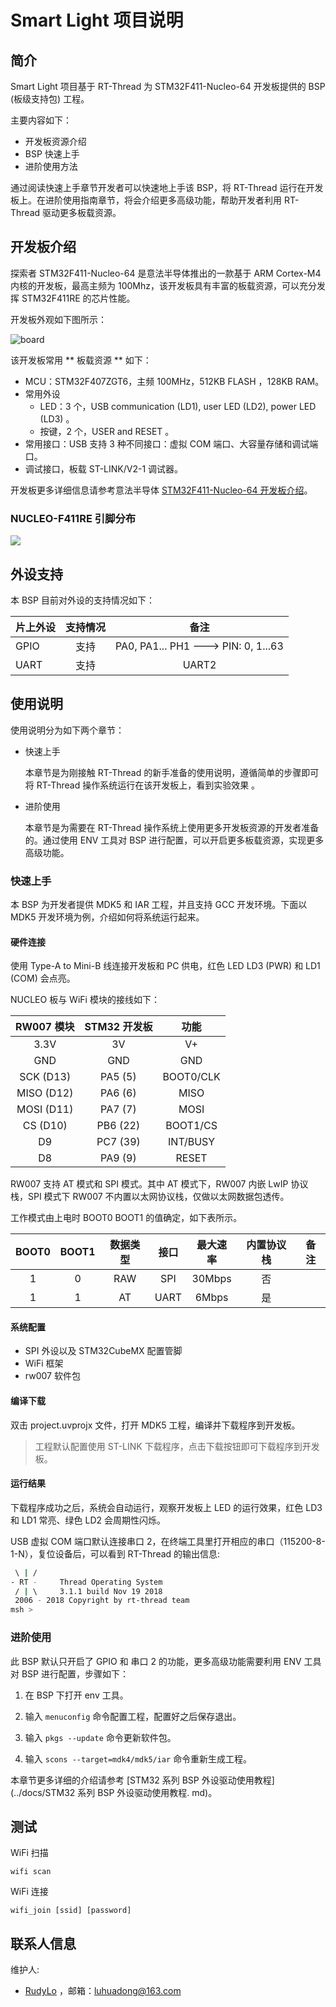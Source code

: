 # Smart Light 项目说明

## 简介

Smart Light 项目基于 RT-Thread 为 STM32F411-Nucleo-64 开发板提供的 BSP (板级支持包) 工程。

主要内容如下：

- 开发板资源介绍
- BSP 快速上手
- 进阶使用方法

通过阅读快速上手章节开发者可以快速地上手该 BSP，将 RT-Thread 运行在开发板上。在进阶使用指南章节，将会介绍更多高级功能，帮助开发者利用 RT-Thread 驱动更多板载资源。

## 开发板介绍

探索者 STM32F411-Nucleo-64 是意法半导体推出的一款基于 ARM Cortex-M4 内核的开发板，最高主频为 100Mhz，该开发板具有丰富的板载资源，可以充分发挥 STM32F411RE 的芯片性能。

开发板外观如下图所示：

![board](figures/board.png)

该开发板常用 ** 板载资源 ** 如下：

- MCU：STM32F407ZGT6，主频 100MHz，512KB FLASH ，128KB RAM。
- 常用外设
  - LED：3 个，USB communication (LD1), user LED (LD2), power LED (LD3) 。
  - 按键，2 个，USER and RESET 。
- 常用接口：USB 支持 3 种不同接口：虚拟 COM 端口、大容量存储和调试端口。
- 调试接口，板载 ST-LINK/V2-1 调试器。

开发板更多详细信息请参考意法半导体 [STM32F411-Nucleo-64 开发板介绍](https://www.st.com/en/evaluation-tools/nucleo-f411re.html)。



### NUCLEO-F411RE 引脚分布

![](./figures/NUCLEO-F411RE-PIN-LAYOUT.png)



## 外设支持

本 BSP 目前对外设的支持情况如下：

| **片上外设** | **支持情况** |               **备注**                |
| :------------ | :----------: | :-----------------------------------: |
| GPIO         |     支持     | PA0, PA1... PH1 ---> PIN: 0, 1...63 |
| UART         |     支持     |              UART2             |

## 使用说明

使用说明分为如下两个章节：

- 快速上手

    本章节是为刚接触 RT-Thread 的新手准备的使用说明，遵循简单的步骤即可将 RT-Thread 操作系统运行在该开发板上，看到实验效果 。

- 进阶使用

    本章节是为需要在 RT-Thread 操作系统上使用更多开发板资源的开发者准备的。通过使用 ENV 工具对 BSP 进行配置，可以开启更多板载资源，实现更多高级功能。


### 快速上手

本 BSP 为开发者提供 MDK5 和 IAR 工程，并且支持 GCC 开发环境。下面以 MDK5 开发环境为例，介绍如何将系统运行起来。

#### 硬件连接

使用 Type-A to Mini-B 线连接开发板和 PC 供电，红色 LED LD3 (PWR) 和 LD1 (COM) 会点亮。

NUCLEO 板与 WiFi 模块的接线如下：

| RW007 模块 | STM32 开发板 |   功能    |
| :--------: | :----------: | :-------: |
|    3.3V    |      3V      |    V+     |
|    GND     |     GND      |    GND    |
| SCK (D13)  |   PA5 (5)    | BOOT0/CLK |
| MISO (D12) |   PA6 (6)    |   MISO    |
| MOSI (D11) |   PA7 (7)    |   MOSI    |
|  CS (D10)  |   PB6 (22)   | BOOT1/CS  |
|     D9     |   PC7 (39)   | INT/BUSY  |
|     D8     |   PA9 (9)    |   RESET   |



RW007 支持 AT 模式和 SPI 模式。其中 AT 模式下，RW007 内嵌 LwIP 协议栈，SPI 模式下 RW007 不内置以太网协议栈，仅做以太网数据包透传。

工作模式由上电时 BOOT0 BOOT1 的值确定，如下表所示。

| BOOT0 | BOOT1 | 数据类型 | 接口 | 最大速率 | 内置协议栈 | 备注 |
| :---: | :---: | :------: | :--: | :------: | :--------: | :--: |
|   1   |   0   |   RAW    | SPI  |  30Mbps  |     否     |      |
|   1   |   1   |    AT    | UART |  6Mbps   |     是     |      |



#### 系统配置

- SPI 外设以及 STM32CubeMX 配置管脚
- WiFi 框架
- rw007 软件包



#### 编译下载

双击 project.uvprojx 文件，打开 MDK5 工程，编译并下载程序到开发板。

> 工程默认配置使用 ST-LINK 下载程序，点击下载按钮即可下载程序到开发板。

#### 运行结果

下载程序成功之后，系统会自动运行，观察开发板上 LED 的运行效果，红色 LD3 和 LD1 常亮、绿色 LD2 会周期性闪烁。

USB 虚拟 COM 端口默认连接串口 2，在终端工具里打开相应的串口（115200-8-1-N），复位设备后，可以看到 RT-Thread 的输出信息:

```bash
 \ | /
- RT -     Thread Operating System
 / | \     3.1.1 build Nov 19 2018
 2006 - 2018 Copyright by rt-thread team
msh >
```
### 进阶使用

此 BSP 默认只开启了 GPIO 和 串口 2 的功能，更多高级功能需要利用 ENV 工具对 BSP 进行配置，步骤如下：

1. 在 BSP 下打开 env 工具。

2. 输入 `menuconfig` 命令配置工程，配置好之后保存退出。

3. 输入 `pkgs --update` 命令更新软件包。

4. 输入 `scons --target=mdk4/mdk5/iar` 命令重新生成工程。

本章节更多详细的介绍请参考 [STM32 系列 BSP 外设驱动使用教程](../docs/STM32 系列 BSP 外设驱动使用教程. md)。

## 测试

WiFi 扫描

```shell
wifi scan
```

WiFi 连接

```shell
wifi_join [ssid] [password]
```





## 联系人信息

维护人:

- [RudyLo](https://github.com/luhuadong) ，邮箱：<luhuadong@163.com>
